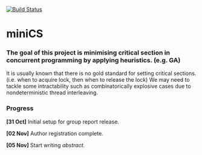 [![Build Status](https://travis-ci.com/hyunsukimsokcho/miniCS.svg?token=T9n2aMC1KMsGvMxHppQX&branch=master)](https://travis-ci.com/hyunsukimsokcho/miniCS)

# miniCS

### The goal of this project is minimising critical section in concurrent programming by applying heuristics. (e.g. GA) 
It is usually known that there is no gold standard for setting critical sections. (i.e. when to acquire lock, then when to release the lock) 
We may need to tackle some intractability such as combinatorically explosive cases due to nondeterministic thread interleaving.

### Progress
**[31 Oct]** Initial setup for group report release.

**[02 Nov]** Author registration complete.

**[05 Nov]** Start writing *abstract*.
